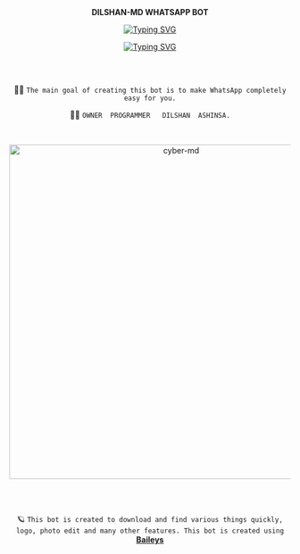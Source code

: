 <div align="center"> 
    <b>DILSHAN-MD WHATSAPP BOT</b>  
    
<a href="https://git.io/typing-svg"><img src="https://readme-typing-svg.demolab.com?font=Rubik+Dirt&size=65&pause=1000&color=F72C3F&background=FF20A500&center=true&vCenter=true&width=1000&height=150&lines=DILSHAN-MD;CREATED+BY+DILSHAN-ASHINSA" alt="Typing SVG" /></a>   </p>

<div align="center">
     
 [![Typing SVG](https://readme-typing-svg.herokuapp.com?font=Rockstar-ExtraBold&color=F01&lines=DILSHAN+MD+USER+WHATSAPP+BOT)](https://git.io/typing-svg)
##

 <div align="center">
</p




  <br>






<br>

👨‍💻 `The main goal of creating this bot is to make WhatsApp completely easy for you.`





👨‍💻 `OWNER  PROGRAMMER   DILSHAN  ASHINSA.`




<br>
 
  <p align="center">  
  <a href="https://files.catbox.moe/zqu8s7.jpg">
    <img alt="cyber-md" height="600" src="https://telegra.ph/file/87e7ae0d50a3fa8f1ff4e.jpg">
    
  
  </a>
</p>  


<br>
<br>

🪐 `This bot is created to download and find various things quickly, logo, photo edit and many other features. This bot is created using` **[Baileys](https://github.com/WhiskeySockets/Baileys)**

<br>
<br>

 


